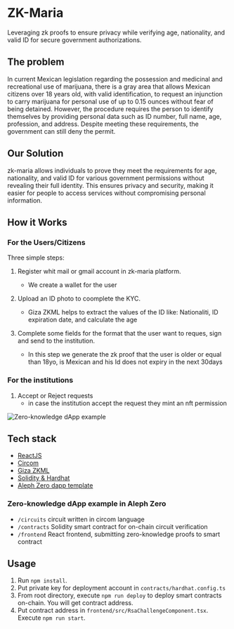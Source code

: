 # ZK-Maria

Leveraging zk proofs to ensure privacy while verifying age, nationality, and valid ID for secure government authorizations.

## The problem

In current Mexican legislation regarding the possession and medicinal and recreational use of marijuana, there is a gray area that allows Mexican citizens over 18 years old, with valid identification, to request an injunction to carry marijuana for personal use of up to 0.15 ounces without fear of being detained. However, the procedure requires the person to identify themselves by providing personal data such as ID number, full name, age, profession, and address. Despite meeting these requirements, the government can still deny the permit.

## Our Solution

zk-maria allows individuals to prove they meet the requirements for age, nationality, and valid ID for various government permissions without revealing their full identity. This ensures privacy and security, making it easier for people to access services without compromising personal information.

## How it Works

### For the Users/Citizens

Three simple steps:

1. Register whit mail or gmail account in zk-maria platform.
    * We create a wallet for the user

2. Upload an ID photo to coomplete the KYC.
    * Giza ZKML helps to extract the values of the ID like: Nationaliti, ID expiration date, and calculate the age

3. Complete some fields for the format that the user want to reques, sign and send to the institution.
    * In this step we generate the zk proof that the user is older or equal than 18yo, is Mexican and his Id does not expiry in the next 30days

### For the institutions

1. Accept or Reject requests
    * in case the institution accept the request they mint an nft permission

![Zero-knowledge dApp example](assets/zk_maria_diagram.png)

## Tech stack

* [ReactJS](https://react.dev/)
* [Circom](https://docs.circom.io/)
* [Giza ZKML](https://actions.gizatech.xyz/giza-platform/architecture)
* [Solidity & Hardhat](https://hardhat.org/)
* [Aleph Zero dapp template](https://github.com/Cardinal-Cryptography/zk-dapp-template)


### Zero-knowledge dApp example in Aleph Zero

- `/circuits` circuit written in circom language
- `/contracts` Solidity smart contract for on-chain circuit verification
- `/frontend` React frontend, submitting zero-knowledge proofs to smart contract

## Usage

1. Run `npm install`.
2. Put private key for deployment account in `contracts/hardhat.config.ts`
3. From root directory, execute `npm run deploy` to deploy smart contracts on-chain. You will get contract address.
4. Put contract address in `frontend/src/RsaChallengeComponent.tsx`. Execute `npm run start`.